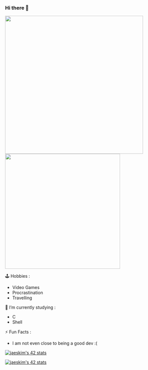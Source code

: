 ### Hi there 👋

<img src="https://github-readme-stats.vercel.app/api?username=Ascriipt&show_icons=true&theme=chartreuse-dark&?count_private=true&include_all_commits=true" length="100" width="450"> <img src="https://github-readme-stats.vercel.app/api/top-langs/?username=Ascriipt&layout=compact&theme=chartreuse-dark" length="100" width="375">

 🕹️ Hobbies : <br>
 -  Video Games
 -  Procrastination
 -  Travelling <br>
 
 🧠 I’m currently studying : <br>
  - C <br>
  - Shell <br>	

 ⚡ Fun Facts : <br>
  - I am not even close to being a good dev :( <br>

[![jaeskim's 42 stats](https://badge42.herokuapp.com/api/stats/maparigi?privacyEmail=true&privacyName=true)](https://github.com/Ascriipt)

[![jaeskim's 42 stats](https://badge42.herokuapp.com/api/stats/maparigi?cursus=C%20Piscine&privacyEmail=false&privacyName=true)](https://github.com/Ascriipt)


<!--
**Ascriipt/ascriipt** is a ✨ _special_ ✨ repository because its `README.md` (this file) appears on your GitHub profile.

Here are some ideas to get you started:

- 🔭 I’m currently working on ...
- 🌱 I’m currently learning ...
- 👯 I’m looking to collaborate on ...
- 🤔 I’m looking for help with ...
- 💬 Ask me about ...
- 📫 How to reach me: ...
- 😄 Pronouns: ...
- ⚡ Fun fact: ...
-->

